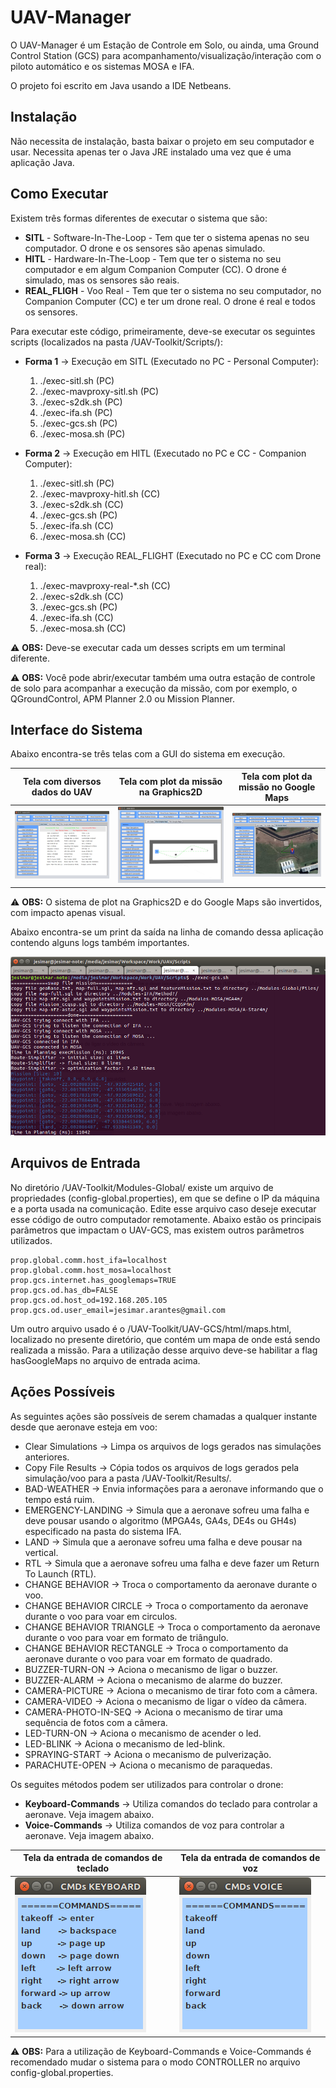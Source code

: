# UAV-Manager

O UAV-Manager é um Estação de Controle em Solo, ou ainda, uma Ground Control Station (GCS) para acompanhamento/visualização/interação com o piloto automático e os sistemas MOSA e IFA.

O projeto foi escrito em Java usando a IDE Netbeans.

## Instalação

Não necessita de instalação, basta baixar o projeto em seu computador e usar. 
Necessita apenas ter o Java JRE instalado uma vez que é uma aplicação Java.

## Como Executar

Existem três formas diferentes de executar o sistema que são: 

* **SITL** - Software-In-The-Loop - Tem que ter o sistema apenas no seu computador. O drone e os sensores são apenas simulado.
* **HITL** - Hardware-In-The-Loop - Tem que ter o sistema no seu computador e em algum Companion Computer (CC). O drone é simulado, mas os sensores são reais.
* **REAL_FLIGH** - Voo Real - Tem que ter o sistema no seu computador, no Companion Computer (CC) e ter um drone real. O drone é real e todos os sensores.

Para executar este código, primeiramente, deve-se executar os seguintes scripts (localizados na pasta /UAV-Toolkit/Scripts/):

* **Forma 1** -> Execução em SITL (Executado no PC - Personal Computer):

   1. ./exec-sitl.sh                  (PC)
   2. ./exec-mavproxy-sitl.sh         (PC)
   3. ./exec-s2dk.sh                  (PC)
   4. ./exec-ifa.sh                   (PC)
   5. ./exec-gcs.sh                   (PC)
   6. ./exec-mosa.sh                  (PC)

* **Forma 2** -> Execução em HITL (Executado no PC e CC - Companion Computer):

   1. ./exec-sitl.sh                  (PC)
   2. ./exec-mavproxy-hitl.sh         (CC)
   3. ./exec-s2dk.sh                  (CC)
   4. ./exec-gcs.sh                   (PC)
   5. ./exec-ifa.sh                   (CC)
   6. ./exec-mosa.sh                  (CC)

* **Forma 3** -> Execução REAL_FLIGHT (Executado no PC e CC com Drone real):

   1. ./exec-mavproxy-real-*.sh       (CC)
   2. ./exec-s2dk.sh                  (CC)
   3. ./exec-gcs.sh                   (PC)
   4. ./exec-ifa.sh                   (CC)
   5. ./exec-mosa.sh                  (CC)

:warning: **OBS:** Deve-se executar cada um desses scripts em um terminal diferente.

:warning: **OBS:** Você pode abrir/executar também uma outra estação de controle de solo para acompanhar a execução da missão, com por exemplo, o QGroundControl, APM Planner 2.0 ou Mission Planner.

## Interface do Sistema

Abaixo encontra-se três telas com a GUI do sistema em execução.

| Tela com diversos dados do UAV       | Tela com plot da missão na Graphics2D | Tela com plot da missão no Google Maps |
|--------------------------------------|---------------------------------------|----------------------------------------|
| ![](../Figures/uav-gcs1.png)         | ![](../Figures/uav-gcs2.png)          | ![](../Figures/uav-gcs3.png)           |

:warning: **OBS:** O sistema de plot na Graphics2D e do Google Maps são invertidos, com impacto apenas visual.

Abaixo encontra-se um print da saída na linha de comando dessa aplicação contendo alguns logs também importantes.

![](../Figures/uav-gcs0.png)

## Arquivos de Entrada

No diretório /UAV-Toolkit/Modules-Global/ existe um arquivo de propriedades (config-global.properties), em que se define o IP da máquina e a porta usada na comunicação.
Edite esse arquivo caso deseje executar esse código de outro computador remotamente. Abaixo estão os principais parâmetros que impactam o UAV-GCS, mas existem outros parâmetros utilizados.

```
prop.global.comm.host_ifa=localhost
prop.global.comm.host_mosa=localhost
prop.gcs.internet.has_googlemaps=TRUE
prop.gcs.od.has_db=FALSE
prop.gcs.od.host_od=192.168.205.105
prop.gcs.od.user_email=jesimar.arantes@gmail.com
```

Um outro arquivo usado é o /UAV-Toolkit/UAV-GCS/html/maps.html, localizado no presente diretório, que contém um mapa de onde está sendo realizada a missão. 
Para a utilização desse arquivo deve-se habilitar a flag hasGoogleMaps no arquivo de entrada acima.

## Ações Possíveis

As seguintes ações são possíveis de serem chamadas a qualquer instante desde que aeronave esteja em voo:

* Clear Simulations -> Limpa os arquivos de logs gerados nas simulações anteriores.
* Copy File Results -> Cópia todos os arquivos de logs gerados pela simulação/voo para a pasta /UAV-Toolkit/Results/.
* BAD-WEATHER -> Envia informações para a aeronave informando que o tempo está ruim.
* EMERGENCY-LANDING -> Simula que a aeronave sofreu uma falha e deve pousar usando o algoritmo (MPGA4s, GA4s, DE4s ou GH4s) especificado na pasta do sistema IFA.
* LAND -> Simula que a aeronave sofreu uma falha e deve pousar na vertical.
* RTL -> Simula que a aeronave sofreu uma falha e deve fazer um Return To Launch (RTL).
* CHANGE BEHAVIOR -> Troca o comportamento da aeronave durante o voo.
* CHANGE BEHAVIOR CIRCLE -> Troca o comportamento da aeronave durante o voo para voar em circulos.
* CHANGE BEHAVIOR TRIANGLE -> Troca o comportamento da aeronave durante o voo para voar em formato de triângulo.
* CHANGE BEHAVIOR RECTANGLE -> Troca o comportamento da aeronave durante o voo para voar em formato de quadrado.
* BUZZER-TURN-ON -> Aciona o mecanismo de ligar o buzzer.
* BUZZER-ALARM -> Aciona o mecanismo de alarme do buzzer.
* CAMERA-PICTURE -> Aciona o mecanismo de tirar foto com a câmera.
* CAMERA-VIDEO -> Aciona o mecanismo de ligar o vídeo da câmera.
* CAMERA-PHOTO-IN-SEQ -> Aciona o mecanismo de tirar uma sequência de fotos com a câmera.
* LED-TURN-ON -> Aciona o mecanismo de acender o led.
* LED-BLINK -> Aciona o mecanismo de led-blink.
* SPRAYING-START -> Aciona o mecanismo de pulverização.
* PARACHUTE-OPEN -> Aciona o mecanismo de paraquedas.

Os seguites métodos podem ser utilizados para controlar o drone:

* **Keyboard-Commands** -> Utiliza comandos do teclado para controlar a aeronave. Veja imagem abaixo.
* **Voice-Commands** -> Utiliza comandos de voz para controlar a aeronave. Veja imagem abaixo.

| Tela da entrada de comandos de teclado | Tela da entrada de comandos de voz  |
|----------------------------------------|-------------------------------------|
| ![](../Figures/keyboard-commands.png)  |  ![](../Figures/voice-commands.png) |

:warning: **OBS:** Para a utilização de Keyboard-Commands e Voice-Commands é recomendado mudar o sistema para o modo CONTROLLER no arquivo config-global.properties.
